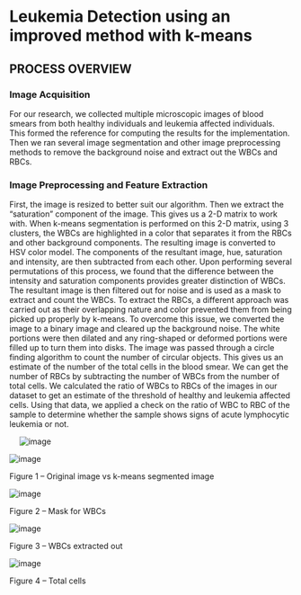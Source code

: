 # Leukemia Detection using an improved method with k-means
## PROCESS OVERVIEW

### Image Acquisition

For our research, we collected multiple microscopic images of blood smears from both healthy individuals and leukemia affected individuals. This formed the reference for computing the results for the implementation. Then we ran several image segmentation and other image preprocessing methods to remove the background noise and extract out the WBCs and RBCs. 

### Image Preprocessing and Feature Extraction

First, the image is resized to better suit our algorithm. Then we extract the “saturation” component of the image. This gives us a 2-D matrix to work with. When k-means segmentation is performed on this 2-D matrix, using 3 clusters, the WBCs are highlighted in a color that separates it from the RBCs and other background components. The resulting image is converted to HSV color model. The components of the resultant image, hue, saturation and intensity, are then subtracted from each other. Upon performing several permutations of this process, we found that the difference between the intensity and saturation components provides greater distinction of WBCs. The resultant image is then filtered out for noise and is used as a mask to extract and count the WBCs.
To extract the RBCs, a different approach was carried out as their overlapping nature and color prevented them from being picked up properly by k-means. To overcome this issue, we converted the image to a binary image and cleared up the background noise. The white portions were then dilated and any ring-shaped or deformed portions were filled up to turn them into disks. The image was passed through a circle finding algorithm to count the number of circular objects. This gives us an estimate of the number of the total cells in the blood smear. We can get the number of RBCs by subtracting the number of WBCs from the number of total cells.
We calculated the ratio of WBCs to RBCs of the images in our dataset to get an estimate of the threshold of healthy and leukemia affected cells. Using that data, we applied a check on the ratio of WBC to RBC of the sample to determine whether the sample shows signs of acute lymphocytic leukemia or not.

 
 ![image](https://user-images.githubusercontent.com/66461197/229375958-0d94279e-4553-4daa-b6c5-8e7533ca99b1.png)

![image](https://user-images.githubusercontent.com/66461197/229375969-094aea6e-a95d-448c-8126-b0543aec997a.png)

Figure 1 – Original image vs k-means segmented image

 ![image](https://user-images.githubusercontent.com/66461197/229375978-0173178e-7bbc-40e5-86b6-54449efeb7c6.png) 
 
Figure 2 – Mask for WBCs                                                   

![image](https://user-images.githubusercontent.com/66461197/229375988-a95ac071-d9a4-417d-9b79-dbd38a9baccb.png)

Figure 3 – WBCs extracted out

 ![image](https://user-images.githubusercontent.com/66461197/229376001-ca755db9-cc64-431b-983a-16f03c8ecd8e.png)
 
Figure 4 – Total cells

 
